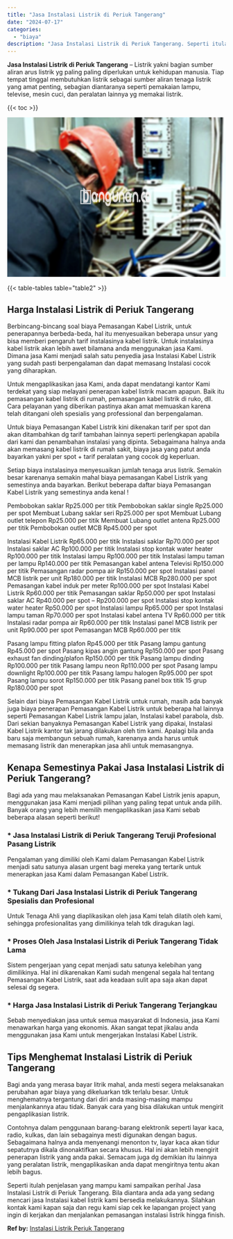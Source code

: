 ```yaml
---
title: "Jasa Instalasi Listrik di Periuk Tangerang"
date: "2024-07-17"
categories: 
  - "biaya"
description: "Jasa Instalasi Listrik di Periuk Tangerang. Seperti itulah penjelasan yang mampu kami sampaikan perihal Jasa Instalasi Listrik di Periuk Tangerang. Bila dian..."
---
```


**Jasa Instalasi Listrik di Periuk Tangerang** – Listrik yakni bagian sumber aliran arus listrik yg paling paling diperlukan untuk kehidupan manusia. Tiap tempat tinggal membutuhkan listrik sebagai sumber aliran tenaga listrik yang amat penting, sebagian diantaranya seperti pemakaian lampu, televise, mesin cuci, dan peralatan lainnya yg memakai listrik.

{{< toc >}}

![Jasa Instalasi Listrik di Periuk Tangerang](/images/instalasi-listrik-murah38.png)

{{< table-tables table="table2" >}}

## Harga Instalasi Listrik di Periuk Tangerang

Berbincang-bincang soal biaya Pemasangan Kabel Listrik, untuk penerapannya berbeda-beda, hal itu menyesuaikan beberapa unsur yang bisa memberi pengaruh tarif instalasinya kabel listrik. Untuk instalasinya kabel listrik akan lebih awet bilamana anda menggunakan jasa Kami. Dimana jasa Kami menjadi salah satu penyedia jasa Instalasi Kabel Listrik yang sudah pasti berpengalaman dan dapat memasang Instalasi cocok yang diharapkan.

Untuk mengaplikasikan jasa Kami, anda dapat mendatangi kantor Kami terdekat yang siap melayani penerapan kabel listrik macam apapun. Baik itu pemasangan kabel listrik di rumah, pemasangan kabel listrik di ruko, dll. Cara pelayanan yang diberikan pastinya akan amat memuaskan karena telah ditangani oleh spesialis yang professional dan berpengalaman.

Untuk biaya Pemasangan Kabel Listrik kini dikenakan tarif per spot dan akan ditambahkan dg tarif tambahan lainnya seperti perlengkapan apabila dari kami dan penambahan instalasi yang dipinta. Sebagaimana halnya anda akan memasang kabel listrik di rumah sakit, biaya jasa yang patut anda bayarkan yakni per spot + tarif peralatan yang cocok dg keperluan.

Setiap biaya instalasinya menyesuaikan jumlah tenaga arus listrik. Semakin besar karenanya semakin mahal biaya pemasangan Kabel Listrik yang semestinya anda bayarkan. Berikut beberapa daftar biaya Pemasangan Kabel Listrik yang semestinya anda kenal !

Pembobokan saklar Rp25.000 per titik Pembobokan saklar single Rp25.000 per spot Membuat Lubang saklar seri Rp25.000 per spot Membuat Lubang outlet telepon Rp25.000 per titik Membuat Lubang outlet antena Rp25.000 per titik Pembobokan outlet MCB Rp45.000 per spot

Instalasi Kabel Listrik Rp65.000 per titik Instalasi saklar Rp70.000 per spot Instalasi saklar AC Rp100.000 per titik Instalasi stop kontak water heater Rp100.000 per titik Instalasi lampu Rp100.000 per titik Instalasi lampu taman per lampu Rp140.000 per titik Pemasangan kabel antena Televisi Rp150.000 per titik Pemasangan radar pompa air Rp150.000 per spot Instalasi panel MCB listrik per unit Rp180.000 per titik Instalasi MCB Rp280.000 per spot Pemasangan kabel induk per meter Rp100.000 per spot Instalasi Kabel Listrik Rp60.000 per titik Pemasangan saklar Rp50.000 per spot Instalasi saklar AC Rp40.000 per spot – Rp200.000 per spot Instalasi stop kontak water heater Rp50.000 per spot Instalasi lampu Rp65.000 per spot Instalasi lampu taman Rp70.000 per spot Instalasi kabel antena TV Rp60.000 per titik Instalasi radar pompa air Rp60.000 per titik Instalasi panel MCB listrik per unit Rp90.000 per spot Pemasangan MCB Rp60.000 per titik

Pasang lampu fitting plafon Rp45.000 per titik Pasang lampu gantung Rp45.000 per spot Pasang kipas angin gantung Rp150.000 per spot Pasang exhaust fan dinding/plafon Rp150.000 per titik Pasang lampu dinding Rp100.000 per titik Pasang lampu neon Rp110.000 per spot Pasang lampu downlight Rp100.000 per titik Pasang lampu halogen Rp95.000 per spot Pasang lampu sorot Rp150.000 per titik Pasang panel box titik 15 grup Rp180.000 per spot

Selain dari biaya Pemasangan Kabel Listrik untuk rumah, masih ada banyak juga biaya penerapan Pemasangan Kabel Listrik untuk beberapa hal lainnya seperti Pemasangan Kabel Listrik lampu jalan, Instalasi kabel parabola, dsb. Dari sekian banyaknya Pemasangan Kabel Listrik yang dipakai, Instalasi Kabel Listrik kantor tak jarang dilakukan oleh tim kami. Apalagi bila anda baru saja membangun sebuah rumah, karenanya anda harus untuk memasang listrik dan menerapkan jasa ahli untuk memasangnya.

## Kenapa Semestinya Pakai Jasa Instalasi Listrik di Periuk Tangerang?

Bagi ada yang mau melaksanakan Pemasangan Kabel Listrik jenis apapun, menggunakan jasa Kami menjadi pilihan yang paling tepat untuk anda pilih. Banyak orang yang lebih memilih mengaplikasikan jasa Kami sebab beberapa alasan seperti berikut!

### \* Jasa Instalasi Listrik di Periuk Tangerang Teruji Profesional Pasang Listrik

Pengalaman yang dimiliki oleh Kami dalam Pemasangan Kabel Listrik menjadi satu satunya alasan urgent bagi mereka yang tertarik untuk menerapkan jasa Kami dalam Pemasangan Kabel Listrik.

### \* Tukang Dari Jasa Instalasi Listrik di Periuk Tangerang Spesialis dan Profesional

Untuk Tenaga Ahli yang diaplikasikan oleh jasa Kami telah dilatih oleh kami, sehingga profesionalitas yang dimilikinya telah tdk diragukan lagi.

### \* Proses Oleh Jasa Instalasi Listrik di Periuk Tangerang Tidak Lama

Sistem pengerjaan yang cepat menjadi satu satunya kelebihan yang dimilikinya. Hal ini dikarenakan Kami sudah mengenal segala hal tentang Pemasangan Kabel Listrik, saat ada keadaan sulit apa saja akan dapat selesai dg segera.

### \* Harga Jasa Instalasi Listrik di Periuk Tangerang Terjangkau

Sebab menyediakan jasa untuk semua masyarakat di Indonesia, jasa Kami menawarkan harga yang ekonomis. Akan sangat tepat jikalau anda menggunakan jasa Kami untuk mengerjakan Instalasi Kabel Listrik.

## Tips Menghemat Instalasi Listrik di Periuk Tangerang


Bagi anda yang merasa bayar litrik mahal, anda mesti segera melaksanakan perubahan agar biaya yang dikeluarkan tdk terlalu besar. Untuk menghematnya tergantung dari diri anda masing-masing mampu menjalankannya atau tidak. Banyak cara yang bisa dilakukan untuk mengirit pengaplikasian listrik.

Contohnya dalam penggunaan barang-barang elektronik seperti layar kaca, radio, kulkas, dan lain sebagainya mesti digunakan dengan bagus. Sebagaimana halnya anda menyenangi menonton tv, layar kaca akan tidur sepatutnya dikala dinonaktifkan secara khusus. Hal ini akan lebih mengirit penerapan listrik yang anda pakai. Semacam juga dg demikian itu lainnya yang peralatan listrik, mengaplikasikan anda dapat mengiritnya tentu akan lebih bagus.

Seperti itulah penjelasan yang mampu kami sampaikan perihal Jasa Instalasi Listrik di Periuk Tangerang. Bila diantara anda ada yang sedang mencari jasa Instalasi kabel listrik kami bersedia melakukannya. Silahkan kontak kami kapan saja dan regu kami siap cek ke lapangan project yang ingin di kerjakan dan menjalankan pemasangan instalasi listrik hingga finish.

**Ref by:** [Instalasi Listrik Periuk Tangerang](https://id.wikipedia.org/wiki/Instalasi)
